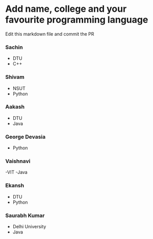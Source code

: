 # Add name, college and your favourite programming language

Edit this markdown file and commit the PR

### Sachin
- DTU
- C++

### Shivam
- NSUT
- Python

### Aakash
- DTU
- Java

### George Devasia
- Python

### Vaishnavi 
-VIT
-Java

### Ekansh
- DTU
- Python

### Saurabh Kumar
- Delhi University
- Java

